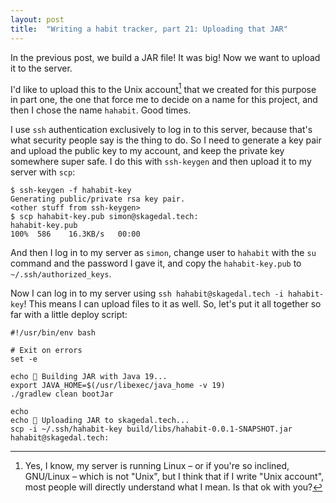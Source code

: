 ```yaml
---
layout: post
title:  "Writing a habit tracker, part 21: Uploading that JAR"
---
```

In the previous post, we build a JAR file! It was big! Now we want to upload it to the server. 

I'd like to upload this to the Unix account[^1] that we created for this purpose in part one, the one that force me to decide on a name for this project, and then I chose the name `hahabit`. Good times. 

I use `ssh` authentication exclusively to log in to this server, because that's what security people say is the thing to do. So I need to generate a key pair and upload the public key to my account, and keep the private key somewhere super safe. I do this with `ssh-keygen` and then upload it to my server with `scp`:

```shell
$ ssh-keygen -f hahabit-key
Generating public/private rsa key pair.
<other stuff from ssh-keygen>
$ scp hahabit-key.pub simon@skagedal.tech:
hahabit-key.pub                                                                  100%  586    16.3KB/s   00:00 
```

And then I log in to my server as `simon`, change user to `hahabit` with the `su` command and the password I gave it, and copy the `hahabit-key.pub` to `~/.ssh/authorized_keys`. 

Now I can log in to my server using `ssh hahabit@skagedal.tech -i hahabit-key`! This means I can upload files to it as well. So, let's put it all together so far with a little deploy script:

```shell
#!/usr/bin/env bash

# Exit on errors
set -e

echo 👋 Building JAR with Java 19...
export JAVA_HOME=$(/usr/libexec/java_home -v 19)
./gradlew clean bootJar

echo
echo 👋 Uploading JAR to skagedal.tech...
scp -i ~/.ssh/hahabit-key build/libs/hahabit-0.0.1-SNAPSHOT.jar hahabit@skagedal.tech:
```

[^1]: Yes, I know, my server is running Linux – or if you're so inclined, GNU/Linux – which is not "Unix", but I think that if I write "Unix account", most people will directly understand what I mean. Is that ok with you? 